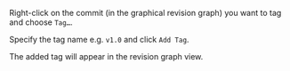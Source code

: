 Right-click on the commit (in the graphical revision graph) you want to tag and choose `Tag…`.

Specify the tag name e.g. `v1.0` and click `Add Tag`.

The added tag will appear in the revision graph view.

<pic src="images/sourcetree_1.png" height="70" />
<p/>
